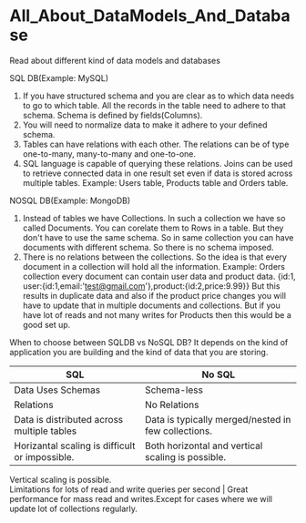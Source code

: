 # All_About_DataModels_And_Database
Read about different kind of data models and databases

SQL DB(Example: MySQL)
1. If you have structured schema and you are clear as to which data needs to go to which table. All the records in the table need to adhere to that schema.
Schema is defined by fields(Columns).
2. You will need to normalize data to make it adhere to your defined schema.
3. Tables can have relations with each other. The relations can be of type one-to-many, many-to-many and one-to-one.
4. SQL language is capable of querying these relations. Joins can be used to retrieve connected data in one result set even if data is stored across multiple tables.
Example: Users table, Products table and Orders table.

NOSQL DB(Example: MongoDB)
1. Instead of tables we have Collections. In such a collection we have so called Documents. You can corelate them to Rows in a table. But they don't have to use the same schema. So in same collection you can have documents with different schema. So there is no schema imposed.
2. There is no relations between the collections. So the idea is that every document in a collection will hold all the information.
Example: Orders collection every document can contain user data and product data.
{id:1, user:{id:1,email:'test@gmail.com'},product:{id:2,price:9.99}}
But this results in duplicate data and also if the product price changes you will have to update that in multiple documents and collections. But if you have lot of reads and not many writes for Products then this would be a good set up.

When to choose between SQLDB vs NoSQL DB?
It depends on the kind of application you are building and the kind of data that you are storing. 

SQL                                                                       | No SQL
--------------------------------------------------------------------------|-----------------------------------------------------------------------
Data Uses Schemas                                                         | Schema-less
Relations                                                                 | No Relations
Data is distributed across multiple tables                                | Data is typically merged/nested in few collections.
Horizantal scaling is difficult or impossible.                            | Both horizontal and vertical scaling is possible.
Vertical scaling is possible.                                             
Limitations for lots of read and write queries per second                 | Great performance for mass read and writes.Except for cases where we will update lot                                                                             of collections regularly.
                                                                                                                       

